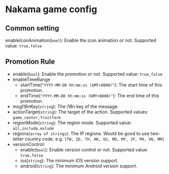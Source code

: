 # Nakama game config

## Common setting
enableIconAnimation(`bool`): Enable the icon animation or not. Supported value: `true,false`

## Promotion Rule
- enable(`bool`): Enable the promotion or not. Supported value: `true,false`
- enableTimeRange
    - startTime(`"YYYY-MM-DD hh:mm:ss (GMT+0800)"`): The start time of this promotion.
    - endTime(`"YYYY-MM-DD hh:mm:ss (GMT+0800)"`): The end time of this promotion.
- msgI18nKey(`string`): The i18n key of the message.
- actionTarget(`string`): The target of the action. Supported values: `game_center,fruitfarm`
- regionMode(`string`): The region mode. Supported value: `all,include,exlude`
- regions(`array of strings`): The IP regions. Would be good to use two-letter country code. e.g. `[TW, ID, TH, HK, SG, MO, MY, JP, PH, VN, MM]`
- versionControl:
    - enable(`bool`): Enable version control or not. Supported value: `true,false`
    - ios(`string`): The minimum iOS version support.
    - android(`string`): The minimum Android version support.

